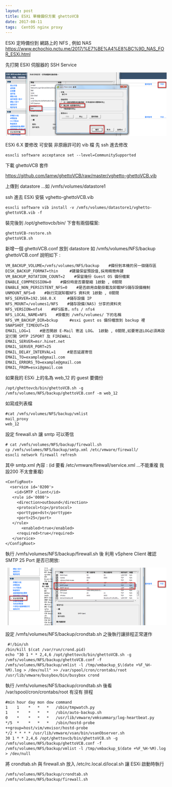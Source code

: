```yaml
---
layout: post
title: ESXi 單機備份方案 ghettoVCB
date: 2017-08-11
tags:  CentOS nginx proxy
---
```


ESXi 定時備份到 網路上的 NFS , 
例如 NAS https://www.echochio.nctu.me/2017/%E7%BE%A4%E8%BC%9D_NAS_FOR_ESXi.html

先打開 ESXI 伺服器的 SSH Service

<img src="/images/posts/Esxi_VCB/p1.png">

ESXi 6.X 要修改 可安裝 非原廠許可的 vib 檔 
先 ssh 進去修改
```
esxcli software acceptance set --level=CommunitySupported
```

下載 ghettoVCB 套件

https://github.com/lamw/ghettoVCB/raw/master/vghetto-ghettoVCB.vib

上傳到 datastore ...如   /vmfs/volumes/datastore1 

ssh 進去 ESXi 安裝 vghetto-ghettoVCB.vib

```
esxcli software vib install -v /vmfs/volumes/datastore1/vghetto-ghettoVCB.vib -f 
```

裝完後到  /opt/ghettovcb/bin/ 下會有兩個檔案:

```
ghettoVCB-restore.sh
ghettoVCB.sh
```

新增一個 ghettoVCB.conf 放到 datastore 如 /vmfs/volumes/NFS/backup
 ghettoVCB.conf 說明如下 :

```
VM_BACKUP_VOLUME=/vmfs/volumes/NFS/backup    #備份到本機的另一個儲存區
DISK_BACKUP_FORMAT=thin     #建議保留預設值,採用精簡佈建
VM_BACKUP_ROTATION_COUNT=2    #保留幾份 Guest OS 備份檔案
ENABLE_COMPRESSION=0    #備份時是否要壓縮 1啟動 , 0關閉
ENABLE_NON_PERSISTENT_NFS=0    #是否啟用自動掛載及卸載NFS儲存設備機制
UNMOUNT_NFS=0    #執行完就缷載NFS 資料夾 1啟動 , 0關閉
NFS_SERVER=192.168.0.X     #儲存設備 IP
NFS_MOUNT=/volumes1/NFS    #儲存設備(NAS) 分享的資料夾
NFS_VERSION=nfs4    #NFS版本，nfs / nfs4
NFS_LOCAL_NAME=NFS    #掛載到 /vmfs/volumes/ 下的名稱
NFS_VM_BACKUP_DIR=bckup     #esxi guest os 備份檔放到 backup 裡
SNAPSHOT_TIMEOUT=15   
EMAIL_LOG=1    #是否開啟 E-Mail 寄送 LOG。 1啟動 , 0關閉,如要寄送LOG必須再設定打開 SMTP 25PORT 及 FIREWALL
EMAIL_SERVER=msr.hinet.net
EMAIL_SERVER_PORT=25     
EMAIL_DELAY_INTERVAL=1     #是否延遲寄信
EMAIL_TO=example@gmail.com
EMAIL_ERRORS_TO=example@gmail.com
EMAIL_FROM=esxi@gmail.com
```

如果我的 ESXi 上的名為 web_12 的 guest 要備份

```
/opt/ghettovcb/bin/ghettoVCB.sh -g /vmfs/volumes/NFS/backup/ghettoVCB.conf -m web_12
```

如寫成列表檔 

```
#cat /vmfs/volumes/NFS/backup/vmlist
mail_proxy
web_12
```

設定 firewall.sh 讓 smtp 可以寄信

```
# cat /vmfs/volumes/NFS/backup/firewall.sh
cp /vmfs/volumes/NFS/backup/smtp.xml /etc/vmware/firewall/
esxcli network firewall refresh
```

其中 smtp.xml 內容 : (id 要看 /etc/vmware/firewall/service.xml ...不能重複 我設200 不太會重複) 

```
<ConfigRoot>
  <service id='0200'>
    <id>SMTP client</id>
   <rule id='0000'>
     <direction>outbound</direction>
     <protocol>tcp</protocol>
     <porttype>dst</porttype>
     <port>25</port>
   </rule>
       <enabled>true</enabled>
     <required>true</required>
   </service>
</ConfigRoot>
```

執行 /vmfs/volumes/NFS/backup/firewall.sh 後
利用 vSphere Client 確認 SMTP 25 Port 是否已開放:

<img src="/images/posts/Esxi_VCB/p2.png">

設定 /vmfs/volumes/NFS/backup/crondtab.sh
之後執行讓排程正常運作

```
 #!/bin/sh
/bin/kill $(cat /var/run/crond.pid)
echo "30 1 * * 2,4,6 /opt/ghettovcb/bin/ghettoVCB.sh -g /vmfs/volumes/NFS/backup/ghettoVCB.conf -f /vmfs/volumes/NFS/backup/vmlist -l /tmp/vmbackup_$\(date +%F_%H-%M).log > /dev/null" >> /var/spool/cron/crontabs/root
/usr/lib/vmware/busybox/bin/busybox crond
```

執行 /vmfs/volumes/NFS/backup/crondtab.sh 後看 /var/spool/cron/crontabs/root 有沒有 排程

```
#min hour day mon dow command
1    1    *   *   *   /sbin/tmpwatch.py
1    *    *   *   *   /sbin/auto-backup.sh
0    *    *   *   *   /usr/lib/vmware/vmksummary/log-heartbeat.py
*/5  *    *   *   *   /sbin/hostd-probe ++group=host/vim/vmvisor/hostd-probe
*/2 * * * * /usr/lib/vmware/vsan/bin/vsanObserver.sh
30 1 * * 2,4,6 /opt/ghettovcb/bin/ghettoVCB.sh -g /vmfs/volumes/NFS/backup/ghettoVCB.conf -f /vmfs/volumes/NFS/backup/vmlist -l /tmp/vmbackup_$(date +%F_%H-%M).log > /dev/null
```

將  crondtab.sh 與 firewall.sh 放入  /etc/rc.local.d/local.sh 讓 ESXi 啟動時執行

```
/vmfs/volumes/NFS/backup/crondtab.sh
/vmfs/volumes/NFS/backup/firewall.sh
```
